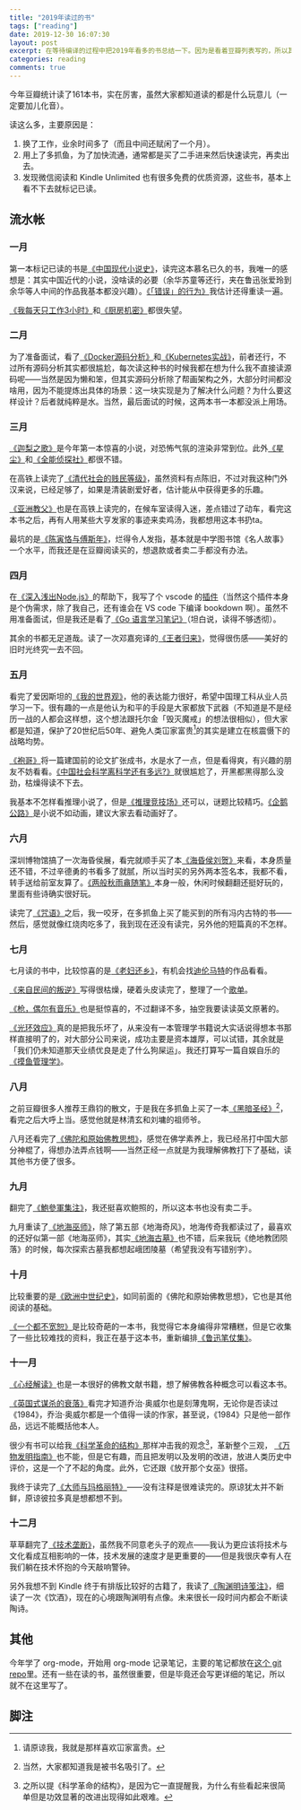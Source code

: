 ```yaml
---
title: "2019年读过的书"
tags: ["reading"]
date: 2019-12-30 16:07:30
layout: post
excerpt: 在等待编译的过程中把2019年看多的书总结一下。因为是看着豆瓣列表写的，所以其实就是流水帐。
categories: reading
comments: true
---
```


今年豆瓣统计读了161本书，实在厉害，虽然大家都知道读的都是什么玩意儿（一定要加儿化音）。

读这么多，主要原因是：

1. 换了工作，业余时间多了（而且中间还赋闲了一个月）。
2. 用上了多抓鱼，为了加快流通，通常都是买了二手进来然后快速读完，再卖出去。
3. 发现微信阅读和 Kindle Unlimited 也有很多免费的优质资源，这些书，基本上看不下去就标记已读。

## 流水帐 ##

### 一月 ###

第一本标记已读的书是[《中国现代小说史》](https://book.douban.com/subject/26910984/)，读完这本慕名已久的书，我唯一的感想是：其实中国近代的小说，没啥读的必要（余华苏童等还行，夹在鲁迅张爱玲到余华等人中间的作品我基本都没兴趣）。[《「错误」的行为》](https://book.douban.com/subject/26697774/)我估计还得重读一遍。

[《我每天只工作3小时》](https://book.douban.com/subject/30240074/)和[《厨房机密》](https://book.douban.com/subject/1082586/)都很失望。

### 二月 ###

为了准备面试，看了[《Docker源码分析》](https://book.douban.com/subject/26581184/)和[《Kubernetes实战》](https://book.douban.com/subject/26772851/)，前者还行，不过所有源码分析其实都很尴尬，每次读这种书的时候我都在想为什么我不直接读源码呢——当然是因为懒和笨，但其实源码分析除了帮画架构之外，大部分时间都没啥用，因为不能提炼出具体的场景：这一块实现是为了解决什么问题？为什么要这样设计？后者就纯粹是水。当然，最后面试的时候，这两本书一本都没派上用场。

### 三月 ###

[《迦梨之歌》](https://book.douban.com/subject/30161853/)是今年第一本惊喜的小说，对恐怖气氛的渲染非常到位。此外[《星尘》](https://book.douban.com/subject/30270242/)和[《全能侦探社》](https://book.douban.com/subject/30325325/)都很不错。

在高铁上读完了[《清代社会的贱民等级》](https://book.douban.com/subject/4167959/)，虽然资料有点陈旧，不过对我这种门外汉来说，已经足够了，如果是清装剧爱好者，估计能从中获得更多的乐趣。

[《亚洲教父》](https://book.douban.com/subject/6556296/)也是在高铁上读完的，在候车室读得入迷，差点错过了动车，看完这本书之后，再有人用某些大亨发家的事迹来卖鸡汤，我都想用这本书扔ta。

最坑的是[《陈寅恪与傅斯年》](https://book.douban.com/subject/25882966/)，烂得令人发指，基本就是中学图书馆《名人故事》一个水平，而我还是在豆瓣阅读买的，想退款或者卖二手都没有办法。

### 四月 ###

在[《深入浅出Node.js》](https://book.douban.com/subject/25768396/)的帮助下，我写了个 vscode 的[插件](https://github.com/ZhangYet/kamui)（当然这个插件本身是个伪需求，除了我自己，还有谁会在 VS code 下编译 bookdown 啊）。虽然不用准备面试，但是我还是看了[《Go 语言学习笔记》](https://book.douban.com/subject/26832468/)（坦白说，读得不够透彻）。

其余的书都无足道哉。读了一次邓嘉宛译的[《王者归来》](https://book.douban.com/subject/21979017/)，觉得很伤感——美好的旧时光终究一去不回。

### 五月 ###

看完了爱因斯坦的[《我的世界观》](https://book.douban.com/subject/30320887/)，他的表达能力很好，希望中国理工科从业人员学习一下。很有趣的一点是他认为和平的手段是大家都放下武器（不知道是不是经历一战的人都会这样想，这个想法跟托尔金「毁灭魔戒」的想法很相似），但大家都是知道，保护了20世纪后50年、避免人类冚家富贵[^1]的其实是建立在核震慑下的战略均势。

[《袍哥》](https://book.douban.com/subject/30337489/)将一篇建国前的论文扩张成书，水是水了一点，但是看得爽，有兴趣的朋友不妨看看。[《中国社会科学离科学还有多远?》](https://book.douban.com/subject/26981311/)就很尴尬了，开黑都黑得那么没劲，枯燥得读不下去。

我基本不怎样看推理小说了，但是[《推理竞技场》](https://book.douban.com/subject/30428949/)还可以，谜题比较精巧。[《企鹅公路》](https://book.douban.com/subject/30302117/)是小说不如动画，建议大家去看动画好了。

### 六月 ###

深圳博物馆搞了一次海昏侯展，看完就顺手买了本[《海昏侯刘贺》](https://book.douban.com/subject/33451965/)来看，本身质量还不错，不过辛德勇的书看多了就腻，所以当时买的另外两本签名本，我都不看，转手送给前室友算了。[《两般秋雨盦随笔》](https://book.douban.com/subject/20492023/)本身一般，休闲时候翻翻还挺好玩的，里面有些诗确实很好玩。

读完了[《咒语》](https://book.douban.com/subject/30234414/)之后，我一咬牙，在多抓鱼上买了能买到的所有冯内古特的书——然后，感觉就像红烧肉吃多了，我到现在还没有读完，另外他的短篇真的不怎样。

### 七月 ###

七月读的书中，比较惊喜的是[《老妇还乡》](https://book.douban.com/subject/26986883/)，有机会找[迪伦马特](https://book.douban.com/subject_search?search_text=%E8%BF%AA%E4%BC%A6%E9%A9%AC%E7%89%B9)的作品看看。

[《来自民间的叛逆》](https://book.douban.com/subject/30294348/)写得很枯燥，硬着头皮读完了，整理了一个[歌单](https://zhangyet.github.io/archivers/american_folk_music)。

[《枪，偶尔有音乐》](https://book.douban.com/subject/6541263/)也是挺惊喜的，不过翻译不多，抽空我要读读英文原著的。

[《光环效应》](https://book.douban.com/subject/2249558/)真的是把我乐坏了，从来没有一本管理学书籍说大实话说得想本书那样直接明了的，对大部分公司来说，成功主要是资本雄厚，可以试错，其余就是「我们仍未知道那天业绩优良是走了什么狗屎运」。我还打算写一篇自娱自乐的[《摸鱼管理学》](https://zhangyet.github.io/archivers/fishing-management)。

### 八月 ###

之前豆瓣很多人推荐王鼎钧的散文，于是我在多抓鱼上买了一本[《黑暗圣经》](https://book.douban.com/subject/25871637/)[^2]，看完之后大呼上当。感觉他就是林清玄和刘墉的祖师爷。

八月还看完了[《佛陀和原始佛教思想》](https://book.douban.com/subject/1057788/)，感觉在佛学素养上，我已经吊打中国大部分神棍了，得想办法弄点钱啊——当然正经一点就是为我理解佛教打下了基础，读其他书方便了很多。

### 九月 ###

翻完了[《鮑參軍集注》](https://book.douban.com/subject/3124595/)，我还挺喜欢鲍照的，所以这本书也没有卖二手。

九月重读了[《地海巫师》](https://book.douban.com/subject/24882304/)，除了第五部《地海奇风》，地海传奇我都读过了，最喜欢的还好似第一部《地海巫师》，其实[《地海古墓》](https://book.douban.com/subject/24882313/)也不错，后来我玩《绝地教团陨落》的时候，每次探索古墓我都想起峨团陵墓（希望我没有写错别字）。

### 十月 ###

比较重要的是[《欧洲中世纪史》](https://book.douban.com/subject/2326273/)，如同前面的《佛陀和原始佛教思想》，它也是其他阅读的基础。

[《一个都不宽恕》](https://book.douban.com/subject/1797710/)是比较奇葩的一本书，我觉得它本身编得非常糟糕，但是它收集了一些比较难找的资料，我正在基于这本书，重新编排[《鲁迅笔仗集》](https://github.com/ZhangYet/melantha)。

### 十一月 ###

[《心经解读》](https://book.douban.com/subject/10743004/)也是一本很好的佛教文献书籍，想了解佛教各种概念可以看这本书。

[《英国式谋杀的衰落》](https://book.douban.com/subject/10451991/)看完才知道乔治·奥威尔也是刻薄鬼啊，无论你是否读过《1984》，乔治·奥威尔都是一个值得一读的作家，甚至说，《1984》只是他一部作品，远远不能概括他本人。

很少有书可以给我[《科学革命的结构》](https://book.douban.com/subject/20376550/)那样冲击我的观念[^3]，革新整个三观， [《万物发明指南》](https://book.douban.com/subject/34464674/)也不能，但是它有趣，而且把发明以及发明的改进，放进人类历史中评价，这是一个了不起的角度。此外，它还跟《放开那个女巫》很搭。

我终于读完了[《大师与玛格丽特》](https://book.douban.com/subject/27069991/)——没有注释是很难读完的。原谅犹太并不新鲜，原谅彼拉多真是想都想不到。


### 十二月 ###

草草翻完了[《技术垄断》](https://book.douban.com/subject/33385896/)，虽然我不同意老头子的观点——我认为更应该将技术与文化看成互相影响的一体，技术发展的速度才是更重要的——但是我很庆幸有人在我们躺在技术怀抱的今天敲响警钟。

另外我想不到 Kindle 终于有排版比较好的古籍了，我读了[《陶渊明诗笺注》](https://book.douban.com/subject/27176054/)，细读了一次《饮酒》，现在的心境跟陶渊明有点像。未来很长一段时间内都会不断读陶诗。

## 其他 ##

今年学了 org-mode，开始用 org-mode 记录笔记，主要的笔记都放在[这个 git repo](https://github.com/ZhangYet/vigna/tree/master/book_review)里。还有一些在读的书，虽然很重要，但是毕竟还会写更详细的笔记，所以就不在这里写了。

## 脚注 ##

[^1]: 请原谅我，我就是那样喜欢冚家富贵。

[^2]: 当然，大家都知道我是被书名吸引了。

[^3]: 之所以提《科学革命的结构》，是因为它一直提醒我，为什么有些看起来很简单但是功效显著的改进出现得如此艰难。
